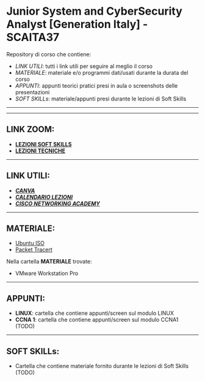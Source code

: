 # Junior System and CyberSecurity Analyst [Generation Italy] - SCAITA37
Repository di corso che contiene:
- *LINK UTILI*: tutti i link utili per seguire al meglio il corso
- *MATERIALE*: materiale e/o programmi dati/usati durante la durata del corso
- *APPUNTI*: appunti teorici pratici presi in aula o screenshots delle presentazioni
- *SOFT SKILLs*: materiale/appunti presi durante le lezioni di Soft Skills
---
---
## LINK ZOOM:
- [**LEZIONI SOFT SKILLS**](https://us06web.zoom.us/j/85184835350?pwd=E2QUaA0IxtbkObazXIB7nHdgNrV7Wq.1)
- [**LEZIONI TECNICHE**](https://us02web.zoom.us/j/81363022631)
---
## LINK UTILI:
- [***CANVA***](https://generation.instructure.com/)
- [***CALENDARIO LEZIONI***](https://generation.instructure.com/calendar#view_name=month&view_start=2024-11-02)
- [***CISCO NETWORKING ACADEMY***](https://www.netacad.com/dashboard)
---
## MATERIALE:
- [Ubuntu ISO](https://www.ubuntu-it.org/download)
- [Packet Tracert](https://www.netacad.com/resources/lab-downloads?courseLang=en-US)
  
Nella cartella **MATERIALE** trovate:
- VMware Workstation Pro
---
## APPUNTI:
- **LINUX**: cartella che contiene appunti/screen sul modulo LINUX
- **CCNA 1**: cartella che contiene appunti/screen sul modulo CCNA1 (TODO)
---
## SOFT SKILLs:
- Cartella che contiene materiale fornito durante le lezioni di Soft Skills (TODO)
